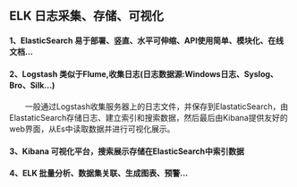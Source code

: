 ## ELK 日志采集、存储、可视化
#### 1、ElasticSearch 易于部署、竖直、水平可伸缩、API使用简单、模块化、在线文档...
#### 2、Logstash 类似于Flume,收集日志(日志数据源:Windows日志、Syslog、Bro、Silk...)

&emsp;&emsp;一般通过Logstash收集服务器上的日志文件，并保存到ElastaticSearch，由ElastaticSearch存储日志、建立索引和搜索数据，然后最后由Kibana提供友好的web界面，从Es中读取数据并进行可视化展示。

#### 3、Kibana 可视化平台，搜索展示存储在ElasticSearch中索引数据
#### 4、ELK 批量分析、数据集关联、生成图表、预警...

